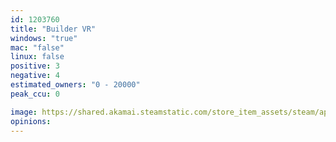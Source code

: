 ```yaml
---
id: 1203760
title: "Builder VR"
windows: "true"
mac: "false"
linux: false
positive: 3
negative: 4
estimated_owners: "0 - 20000"
peak_ccu: 0

image: https://shared.akamai.steamstatic.com/store_item_assets/steam/apps/1203760/header.jpg?t=1588944267
opinions:
---
```

